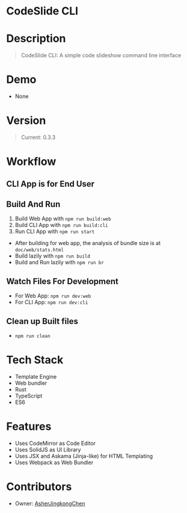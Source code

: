 # CodeSlide CLI

# Description
> CodeSlide CLI: A simple code slideshow command line interface

# Demo
- None

# Version
> Current: 0.3.3

# Workflow
## CLI App is for End User

## Build And Run
1. Build Web App with `npm run build:web`
2. Build CLI App with `npm run build:cli`
3. Run CLI App with `npm run start`

- After building for web app, the analysis of bundle size is at `doc/web/stats.html`
- Build lazily with `npm run build`
- Build and Run lazily with `npm run br`

## Watch Files For Development
- For Web App: `npm run dev:web`
- For CLI App: `npm run dev:cli`

## Clean up Built files
- `npm run clean`

# Tech Stack
- Template Engine
- Web bundler
- Rust
- TypeScript
- ES6

# Features
- Uses CodeMirror as Code Editor
- Uses SolidJS as UI Library
- Uses JSX and Askama (Jinja-like) for HTML Templating
- Uses Webpack as Web Bundler

# Contributors
- Owner: [AsherJingkongChen](https://github.com/AsherJingkongChen)
